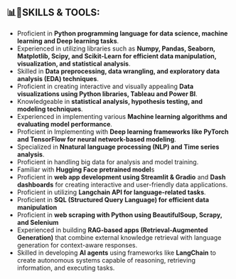## **📊🧠SKILLS & TOOLS:**

- Proficient in **Python programming language for data science, machine learning and Deep learning tasks**.
- Experienced in utilizing libraries such as **Numpy, Pandas, Seaborn, Matplotlib, Scipy, and Scikit-Learn for 
efficient data manipulation, visualization, and statistical analysis**.
- Skilled in **Data preprocessing, data wrangling, and exploratory data analysis (EDA) techniques**.
- Proficient in creating interactive and visually appealing **Data visualizations using Python libraries, Tableau 
and Power BI**.
- Knowledgeable in **statistical analysis, hypothesis testing, and modeling techniques**.
- Experienced in implementing various **Machine learning algorithms and evaluating model performance**.
- Proficient in Implementing with **Deep learning frameworks like PyTorch and TensorFlow for neural network-based modeling**.
- Specialized in **Nnatural language processing (NLP) and Time series analysis**.
- Proficient in handling big data for analysis and model training.
- Familiar with **Hugging Face pretrained model**s
- Proficient in **web app development using Streamlit & Gradio** and **Dash dashboards** for creating interactive and user-friendly data applications.
- Proficient in utilizing **Langchain API for language-related tasks**.
- Proficient in **SQL (Structured Query Language) for efficient data manipulation**
- Proficient in **web scraping with Python using BeautifulSoup, Scrapy, and Selenium**
- Experienced in building **RAG-based apps (Retrieval-Augmented Generation)** that combine external knowledge retrieval with language generation for context-aware responses.
- Skilled in developing **AI agents** using frameworks like **LangChain** to create autonomous systems capable of reasoning, retrieving information, and executing tasks.
